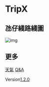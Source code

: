 # TripX
## 氹仔綫路綫圖
![img](https://mo.tripx.top/route_map.jpg)
## 更多
[天氣](https://widget-page.qweather.net/h5/index.html?md=0123456&bg=1&lc=auto&key=2321f5f6e8474199877ba34961544a2e&v=_1690357360501)
[Q&A](./qanda)

Version[1.2.0](./log)